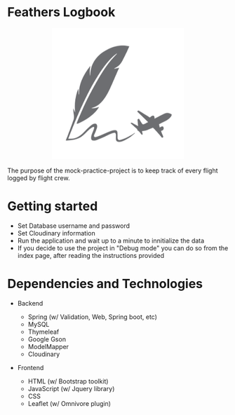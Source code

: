 # Feathers Logbook

<p align="center">
  <img height="300" width="300" src="https://github.com/Vellani/Feathers/blob/master/src/main/resources/static/images/svg/feathers-logo.svg">
</p>

The purpose of the mock-practice-project is to keep track of every flight logged by flight crew.

# Getting started

* Set Database username and password
* Set Cloudinary information
* Run the application and wait up to a minute to innitialize the data
* If you decide to use the project in "Debug mode" you can do so 
  from the index page, after reading the instructions provided

# Dependencies and Technologies

- Backend
  * Spring (w/ Validation, Web, Spring boot, etc)
  * MySQL
  * Thymeleaf
  * Google Gson
  * ModelMapper
  * Cloudinary

- Frontend
  * HTML (w/ Bootstrap toolkit)
  * JavaScript (w/ Jquery library)
  * CSS 
  * Leaflet (w/ Omnivore plugin)
  
